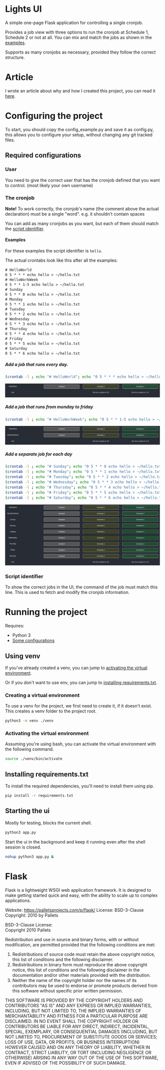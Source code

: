 # Lights UI
A simple one-page Flask application for controlling a single cronjob.

Provides a job view with three options to run the cronjob at Schedule 1, Schedule 2 or not at all. 
You can mix and match the jobs as shown in the [examples](#examples).

Supports as many cronjobs as necessary, provided they follow the correct structure.

# Article
I wrote an article about why and how I created this project, you can read it [here](https://mituuz.com/content/crontab_python_ui.html).

# Configuring the project
To start, you should copy the config_example.py and save it as config.py, this allows you to configure your setup,
without changing any git tracked files.

## Required configurations
### User
You need to give the correct user that has the cronjob defined that you want to control. (most likely your own username)

### The cronjob
**Note!** To work correctly, the cronjob's name (the comment above the actual declaration) must be a single "word".
e.g. it shouldn't contain spaces

You can add as many cronjobs as you want, but each of them should match the [script identifier](#script-identifier).

#### Examples
For these examples the script identifier is `hello`.

The actual crontabs look like this after all the examples:
```
# HelloWorld
0 5 * * * echo hello > ~/hello.txt
# HelloWorkWeek
0 5 * * 1-5 echo hello > ~/hello.txt
# Sunday
0 5 * * 0 echo hello > ~/hello.txt
# Monday
0 5 * * 1 echo hello > ~/hello.txt
# Tuesday
0 5 * * 2 echo hello > ~/hello.txt
# Wednesday
0 5 * * 3 echo hello > ~/hello.txt
# Thursday
0 5 * * 4 echo hello > ~/hello.txt
# Friday
0 5 * * 5 echo hello > ~/hello.txt
# Saturday
0 5 * * 6 echo hello > ~/hello.txt
```

##### Add a job that runs every day.
```bash
(crontab -l ; echo "# HelloWorld"; echo "0 5 * * * echo hello > ~/hello.txt") | crontab -
```

![](./assets/every-day-of-the-week.png)

##### Add a job that runs from monday to friday
```bash
(crontab -l ; echo "# HelloWorkWeek"; echo "0 5 * * 1-5 echo hello > ~/hello.txt") | crontab -
```

![](./assets/work-week.png)

##### Add a separate job for each day
```bash
(crontab -l ; echo "# Sunday"; echo "0 5 * * 0 echo hello > ~/hello.txt") | crontab -
(crontab -l ; echo "# Monday"; echo "0 5 * * 1 echo hello > ~/hello.txt") | crontab -
(crontab -l ; echo "# Tuesday"; echo "0 5 * * 2 echo hello > ~/hello.txt") | crontab -
(crontab -l ; echo "# Wednesday"; echo "0 5 * * 3 echo hello > ~/hello.txt") | crontab -
(crontab -l ; echo "# Thursday"; echo "0 5 * * 4 echo hello > ~/hello.txt") | crontab -
(crontab -l ; echo "# Friday"; echo "0 5 * * 5 echo hello > ~/hello.txt") | crontab -
(crontab -l ; echo "# Saturday"; echo "0 5 * * 6 echo hello > ~/hello.txt") | crontab -
```

![](./assets/job-per-day.png)

### Script identifier
To show the correct jobs in the UI, the command of the job must match this line. 
This is used to fetch and modify the cronjob information.

# Running the project
Requires:
- Python 3
- [Some configurations](#required-configurations)

## Using venv
If you've already created a venv, you can jump to [activating the virtual environment](#activating-the-virtual-environment).

Or if you don't want to use env, you can jump to [installing requirements.txt](#installing-requirementstxt).

### Creating a virtual environment
To use a venv for the project, we first need to create it, if it doesn't exist. This creates a venv folder
to the project root.
```bash
python3 -m venv ./venv
```

### Activating the virtual environment
Assuming you're using bash, you can activate the virtual environment with the following command.
```bash
source ./venv/bin/activate
```

## Installing requirements.txt
To install the required dependencies, you'll need to install them using pip.

```bash
pip install -r requirements.txt
```

## Starting the ui
Mostly for testing, blocks the current shell.
```bash
python3 app.py
```

Start the ui in the background and keep it running even after the shell session is closed.
```bash
nohup python3 app.py &
```

# Flask
Flask is a lightweight WSGI web application framework. It is designed to make getting started quick and easy, with the ability to scale up to complex applications.

Website: https://palletsprojects.com/p/flask/
License: BSD-3-Clause
Copyright: 2010 by Pallets

BSD-3-Clause License:  
Copyright 2010 Pallets

Redistribution and use in source and binary forms, with or without modification, are permitted provided that the following conditions are met:

1. Redistributions of source code must retain the above copyright notice, this list of conditions and the following disclaimer.
2. Redistributions in binary form must reproduce the above copyright notice, this list of conditions and the following disclaimer in the documentation and/or other materials provided with the distribution.
3. Neither the name of the copyright holder nor the names of its contributors may be used to endorse or promote products derived from this software without specific prior written permission.

THIS SOFTWARE IS PROVIDED BY THE COPYRIGHT HOLDERS AND CONTRIBUTORS "AS IS" AND ANY EXPRESS OR IMPLIED WARRANTIES, INCLUDING, BUT NOT LIMITED TO, THE IMPLIED WARRANTIES OF MERCHANTABILITY AND FITNESS FOR A PARTICULAR PURPOSE ARE DISCLAIMED. IN NO EVENT SHALL THE COPYRIGHT HOLDER OR CONTRIBUTORS BE LIABLE FOR ANY DIRECT, INDIRECT, INCIDENTAL, SPECIAL, EXEMPLARY, OR CONSEQUENTIAL DAMAGES (INCLUDING, BUT NOT LIMITED TO, PROCUREMENT OF SUBSTITUTE GOODS OR SERVICES; LOSS OF USE, DATA, OR PROFITS; OR BUSINESS INTERRUPTION) HOWEVER CAUSED AND ON ANY THEORY OF LIABILITY, WHETHER IN CONTRACT, STRICT LIABILITY, OR TORT (INCLUDING NEGLIGENCE OR OTHERWISE) ARISING IN ANY WAY OUT OF THE USE OF THIS SOFTWARE, EVEN IF ADVISED OF THE POSSIBILITY OF SUCH DAMAGE.
